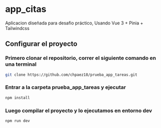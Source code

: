 # app_citas

Aplicacion diseñada para desafio práctico, Usando Vue 3 + Pinia + Tailwindcss


## Configurar el proyecto

### Primero clonar el repositorio, correr el siguiente comando en una terminal

```sh
git clone https://github.com/chpaez18/prueba_app_tareas.git
```

### Entrar a la carpeta prueba_app_tareas y ejecutar

```sh
npm install
```

### Luego compilar el proyecto y lo ejecutamos en entorno dev

```sh
npm run dev
```
